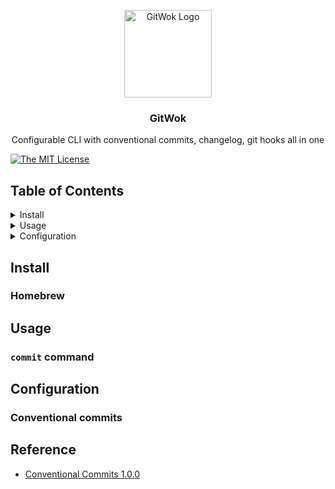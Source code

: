<p align="center">
  <img alt="GitWok Logo" src="" width="140" height="140" />
  <h3 align="center">GitWok</h3>
  <p align="center">Configurable CLI with conventional commits, changelog, git hooks all in one</p>
</p>

<p>
  <a href="https://github.com/Roytangrb/gitwok/blob/main/LICENSE">
    <img alt="The MIT License" src="https://img.shields.io/badge/License-MIT-yellow.svg">
  </a>
</p>

## Table of Contents
<details>
<summary>Install</summary>

- [Homebrew](#homebrew)

</details>

<details>
<summary>Usage</summary>

- [`commit` command](#commit-command)

</details>

<details>
<summary>Configuration</summary>

- [Conventional commits](#conventional-commits)

</details>

## Install

### Homebrew

## Usage

### `commit` command

## Configuration

### Conventional commits

## Reference
* [Conventional Commits 1.0.0](https://www.conventionalcommits.org/en/v1.0.0/)